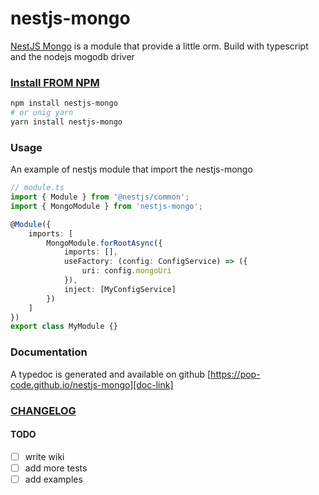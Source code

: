 # nestjs-mongo

[NestJS Mongo][doc-link] is a module that provide a little orm. Build with typescript and the nodejs mogodb driver

### [Install FROM NPM][npm]

```bash
npm install nestjs-mongo
# or unig yarn
yarn install nestjs-mongo
```

### Usage

An example of nestjs module that import the nestjs-mongo

```ts
// module.ts
import { Module } from '@nestjs/common';
import { MongoModule } from 'nestjs-mongo';

@Module({
    imports: [
        MongoModule.forRootAsync({
            imports: [],
            useFactory: (config: ConfigService) => ({
                uri: config.mongoUri
            }),
            inject: [MyConfigService]
        })
    ]
})
export class MyModule {}
```

### Documentation

A typedoc is generated and available on github [https://pop-code.github.io/nestjs-mongo][doc-link]

### [CHANGELOG][changelog]

#### TODO

-   [ ] write wiki
-   [ ] add more tests
-   [ ] add examples

[npm]: https://www.npmjs.com/package/nestjs-mongo
[doc-link]: https://pop-code.github.io/nestjs-mongo
[changelog]: https://github.com/Pop-Code/nestjs-mongo/blob/master/CHANGELOG.md
